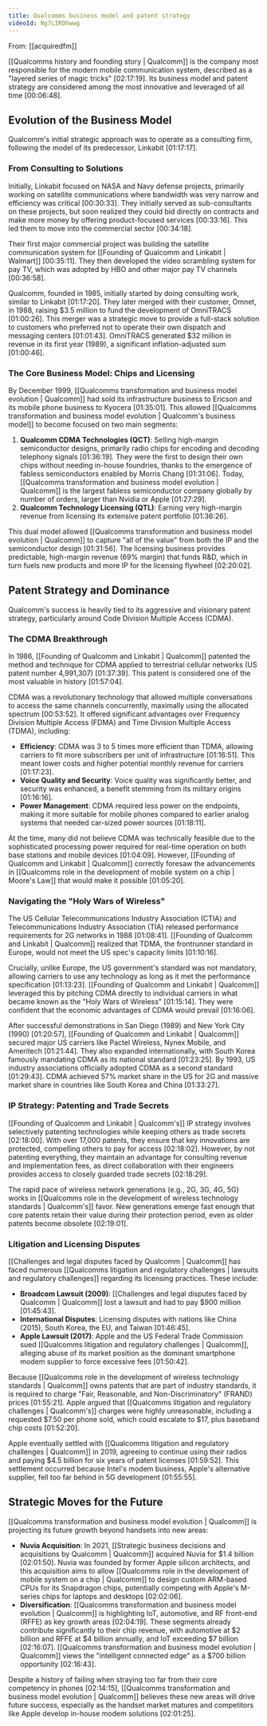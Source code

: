 ```yaml
---
title: Qualcomms business model and patent strategy
videoId: Ng7LIRDhwwg
---
```


From: [[acquiredfm]] <br/> 

[[Qualcomms history and founding story | Qualcomm]] is the company most responsible for the modern mobile communication system, described as a "layered series of magic tricks" <a class="yt-timestamp" data-t="02:17:19">[02:17:19]</a>. Its business model and patent strategy are considered among the most innovative and leveraged of all time <a class="yt-timestamp" data-t="00:06:48">[00:06:48]</a>.

## Evolution of the Business Model
Qualcomm's initial strategic approach was to operate as a consulting firm, following the model of its predecessor, Linkabit <a class="yt-timestamp" data-t="01:17:17">[01:17:17]</a>.

### From Consulting to Solutions
Initially, Linkabit focused on NASA and Navy defense projects, primarily working on satellite communications where bandwidth was very narrow and efficiency was critical <a class="yt-timestamp" data-t="00:30:33">[00:30:33]</a>. They initially served as sub-consultants on these projects, but soon realized they could bid directly on contracts and make more money by offering product-focused services <a class="yt-timestamp" data-t="00:33:16">[00:33:16]</a>. This led them to move into the commercial sector <a class="yt-timestamp" data-t="00:34:18">[00:34:18]</a>.

Their first major commercial project was building the satellite communication system for [[Founding of Qualcomm and Linkabit | Walmart]] <a class="yt-timestamp" data-t="00:35:11">[00:35:11]</a>. They then developed the video scrambling system for pay TV, which was adopted by HBO and other major pay TV channels <a class="yt-timestamp" data-t="00:36:58">[00:36:58]</a>.

Qualcomm, founded in 1985, initially started by doing consulting work, similar to Linkabit <a class="yt-timestamp" data-t="01:17:20">[01:17:20]</a>. They later merged with their customer, Omnet, in 1988, raising $3.5 million to fund the development of OmniTRACS <a class="yt-timestamp" data-t="01:00:26">[01:00:26]</a>. This merger was a strategic move to provide a full-stack solution to customers who preferred not to operate their own dispatch and messaging centers <a class="yt-timestamp" data-t="01:01:43">[01:01:43]</a>. OmniTRACS generated $32 million in revenue in its first year (1989), a significant inflation-adjusted sum <a class="yt-timestamp" data-t="01:00:46">[01:00:46]</a>.

### The Core Business Model: Chips and Licensing
By December 1999, [[Qualcomms transformation and business model evolution | Qualcomm]] had sold its infrastructure business to Ericson and its mobile phone business to Kyocera <a class="yt-timestamp" data-t="01:35:01">[01:35:01]</a>. This allowed [[Qualcomms transformation and business model evolution | Qualcomm's business model]] to become focused on two main segments:
1.  **Qualcomm CDMA Technologies (QCT)**: Selling high-margin semiconductor designs, primarily radio chips for encoding and decoding telephony signals <a class="yt-timestamp" data-t="01:36:19">[01:36:19]</a>. They were the first to design their own chips without needing in-house foundries, thanks to the emergence of fabless semiconductors enabled by Morris Chang <a class="yt-timestamp" data-t="01:31:06">[01:31:06]</a>. Today, [[Qualcomms transformation and business model evolution | Qualcomm]] is the largest fabless semiconductor company globally by number of orders, larger than Nvidia or Apple <a class="yt-timestamp" data-t="01:27:29">[01:27:29]</a>.
2.  **Qualcomm Technology Licensing (QTL)**: Earning very high-margin revenue from licensing its extensive patent portfolio <a class="yt-timestamp" data-t="01:36:26">[01:36:26]</a>.

This dual model allowed [[Qualcomms transformation and business model evolution | Qualcomm]] to capture "all of the value" from both the IP and the semiconductor design <a class="yt-timestamp" data-t="01:31:56">[01:31:56]</a>. The licensing business provides predictable, high-margin revenue (69% margin) that funds R&D, which in turn fuels new products and more IP for the licensing flywheel <a class="yt-timestamp" data-t="02:20:02">[02:20:02]</a>.

## Patent Strategy and Dominance
Qualcomm's success is heavily tied to its aggressive and visionary patent strategy, particularly around Code Division Multiple Access (CDMA).

### The CDMA Breakthrough
In 1986, [[Founding of Qualcomm and Linkabit | Qualcomm]] patented the method and technique for CDMA applied to terrestrial cellular networks (US patent number 4,991,307) <a class="yt-timestamp" data-t="01:37:39">[01:37:39]</a>. This patent is considered one of the most valuable in history <a class="yt-timestamp" data-t="01:57:04">[01:57:04]</a>.

CDMA was a revolutionary technology that allowed multiple conversations to access the same channels concurrently, maximally using the allocated spectrum <a class="yt-timestamp" data-t="00:53:52">[00:53:52]</a>. It offered significant advantages over Frequency Division Multiple Access (FDMA) and Time Division Multiple Access (TDMA), including:
*   **Efficiency**: CDMA was 3 to 5 times more efficient than TDMA, allowing carriers to fit more subscribers per unit of infrastructure <a class="yt-timestamp" data-t="01:16:51">[01:16:51]</a>. This meant lower costs and higher potential monthly revenue for carriers <a class="yt-timestamp" data-t="01:17:23">[01:17:23]</a>.
*   **Voice Quality and Security**: Voice quality was significantly better, and security was enhanced, a benefit stemming from its military origins <a class="yt-timestamp" data-t="01:16:16">[01:16:16]</a>.
*   **Power Management**: CDMA required less power on the endpoints, making it more suitable for mobile phones compared to earlier analog systems that needed car-sized power sources <a class="yt-timestamp" data-t="01:18:11">[01:18:11]</a>.

At the time, many did not believe CDMA was technically feasible due to the sophisticated processing power required for real-time operation on both base stations and mobile devices <a class="yt-timestamp" data-t="01:04:09">[01:04:09]</a>. However, [[Founding of Qualcomm and Linkabit | Qualcomm]] correctly foresaw the advancements in [[Qualcomms role in the development of mobile system on a chip | Moore's Law]] that would make it possible <a class="yt-timestamp" data-t="01:05:20">[01:05:20]</a>.

### Navigating the "Holy Wars of Wireless"
The US Cellular Telecommunications Industry Association (CTIA) and Telecommunications Industry Association (TIA) released performance requirements for 2G networks in 1988 <a class="yt-timestamp" data-t="01:08:41">[01:08:41]</a>. [[Founding of Qualcomm and Linkabit | Qualcomm]] realized that TDMA, the frontrunner standard in Europe, would not meet the US spec's capacity limits <a class="yt-timestamp" data-t="01:10:16">[01:10:16]</a>.

Crucially, unlike Europe, the US government's standard was not mandatory, allowing carriers to use any technology as long as it met the performance specification <a class="yt-timestamp" data-t="01:13:23">[01:13:23]</a>. [[Founding of Qualcomm and Linkabit | Qualcomm]] leveraged this by pitching CDMA directly to individual carriers in what became known as the "Holy Wars of Wireless" <a class="yt-timestamp" data-t="01:15:14">[01:15:14]</a>. They were confident that the economic advantages of CDMA would prevail <a class="yt-timestamp" data-t="01:16:06">[01:16:06]</a>.

After successful demonstrations in San Diego (1989) and New York City (1990) <a class="yt-timestamp" data-t="01:20:57">[01:20:57]</a>, [[Founding of Qualcomm and Linkabit | Qualcomm]] secured major US carriers like Pactel Wireless, Nynex Mobile, and Ameritech <a class="yt-timestamp" data-t="01:21:44">[01:21:44]</a>. They also expanded internationally, with South Korea famously mandating CDMA as its national standard <a class="yt-timestamp" data-t="01:23:25">[01:23:25]</a>. By 1993, US industry associations officially adopted CDMA as a second standard <a class="yt-timestamp" data-t="01:29:43">[01:29:43]</a>. CDMA achieved 57% market share in the US for 2G and massive market share in countries like South Korea and China <a class="yt-timestamp" data-t="01:33:27">[01:33:27]</a>.

### IP Strategy: Patenting and Trade Secrets
[[Founding of Qualcomm and Linkabit | Qualcomm's]] IP strategy involves selectively patenting technologies while keeping others as trade secrets <a class="yt-timestamp" data-t="02:18:00">[02:18:00]</a>. With over 17,000 patents, they ensure that key innovations are protected, compelling others to pay for access <a class="yt-timestamp" data-t="02:18:02">[02:18:02]</a>. However, by not patenting everything, they maintain an advantage for consulting revenue and implementation fees, as direct collaboration with their engineers provides access to closely guarded trade secrets <a class="yt-timestamp" data-t="02:18:29">[02:18:29]</a>.

The rapid pace of wireless network generations (e.g., 2G, 3G, 4G, 5G) works in [[Qualcomms role in the development of wireless technology standards | Qualcomm's]] favor. New generations emerge fast enough that core patents retain their value during their protection period, even as older patents become obsolete <a class="yt-timestamp" data-t="02:19:01">[02:19:01]</a>.

### Litigation and Licensing Disputes
[[Challenges and legal disputes faced by Qualcomm | Qualcomm]] has faced numerous [[Qualcomms litigation and regulatory challenges | lawsuits and regulatory challenges]] regarding its licensing practices. These include:
*   **Broadcom Lawsuit (2009)**: [[Challenges and legal disputes faced by Qualcomm | Qualcomm]] lost a lawsuit and had to pay $900 million <a class="yt-timestamp" data-t="01:45:43">[01:45:43]</a>.
*   **International Disputes**: Licensing disputes with nations like China (2015), South Korea, the EU, and Taiwan <a class="yt-timestamp" data-t="01:46:45">[01:46:45]</a>.
*   **Apple Lawsuit (2017)**: Apple and the US Federal Trade Commission sued [[Qualcomms litigation and regulatory challenges | Qualcomm]], alleging abuse of its market position as the dominant smartphone modem supplier to force excessive fees <a class="yt-timestamp" data-t="01:50:42">[01:50:42]</a>.

Because [[Qualcomms role in the development of wireless technology standards | Qualcomm]] owns patents that are part of industry standards, it is required to charge "Fair, Reasonable, and Non-Discriminatory" (FRAND) prices <a class="yt-timestamp" data-t="01:55:21">[01:55:21]</a>. Apple argued that [[Qualcomms litigation and regulatory challenges | Qualcomm's]] charges were highly unreasonable, including a requested $7.50 per phone sold, which could escalate to $17, plus baseband chip costs <a class="yt-timestamp" data-t="01:52:20">[01:52:20]</a>.

Apple eventually settled with [[Qualcomms litigation and regulatory challenges | Qualcomm]] in 2019, agreeing to continue using their radios and paying $4.5 billion for six years of patent licenses <a class="yt-timestamp" data-t="01:59:52">[01:59:52]</a>. This settlement occurred because Intel's modem business, Apple's alternative supplier, fell too far behind in 5G development <a class="yt-timestamp" data-t="01:55:55">[01:55:55]</a>.

## Strategic Moves for the Future
[[Qualcomms transformation and business model evolution | Qualcomm]] is projecting its future growth beyond handsets into new areas:
*   **Nuvia Acquisition**: In 2021, [[Strategic business decisions and acquisitions by Qualcomm | Qualcomm]] acquired Nuvia for $1.4 billion <a class="yt-timestamp" data-t="02:01:50">[02:01:50]</a>. Nuvia was founded by former Apple silicon architects, and this acquisition aims to allow [[Qualcomms role in the development of mobile system on a chip | Qualcomm]] to design custom ARM-based CPUs for its Snapdragon chips, potentially competing with Apple's M-series chips for laptops and desktops <a class="yt-timestamp" data-t="02:02:06">[02:02:06]</a>.
*   **Diversification**: [[Qualcomms transformation and business model evolution | Qualcomm]] is highlighting IoT, automotive, and RF front-end (RFFE) as key growth areas <a class="yt-timestamp" data-t="02:04:19">[02:04:19]</a>. These segments already contribute significantly to their chip revenue, with automotive at $2 billion and RFFE at $4 billion annually, and IoT exceeding $7 billion <a class="yt-timestamp" data-t="02:16:07">[02:16:07]</a>. [[Qualcomms transformation and business model evolution | Qualcomm]] views the "intelligent connected edge" as a $700 billion opportunity <a class="yt-timestamp" data-t="02:16:43">[02:16:43]</a>.

Despite a history of failing when straying too far from their core competency in phones <a class="yt-timestamp" data-t="02:14:15">[02:14:15]</a>, [[Qualcomms transformation and business model evolution | Qualcomm]] believes these new areas will drive future success, especially as the handset market matures and competitors like Apple develop in-house modem solutions <a class="yt-timestamp" data-t="02:01:25">[02:01:25]</a>.